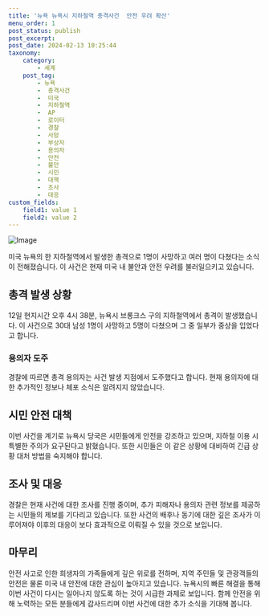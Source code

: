 ```yaml
---
title: '뉴욕 뉴욕시 지하철역 총격사건  안전 우려 확산'
menu_order: 1
post_status: publish
post_excerpt: 
post_date: 2024-02-13 10:25:44
taxonomy:
    category:
        - 세계
    post_tag:
        - 뉴욕
        -  총격사건
        -  미국
        -  지하철역
        -  AP
        -  로이터
        -  경찰
        -  사망
        -  부상자
        -  용의자
        -  안전
        -  불안
        -  시민
        -  대책
        -  조사
        -  대응
custom_fields:
    field1: value 1
    field2: value 2
---
```


![Image](https://imgnews.pstatic.net/image/081/2024/02/13/0003430004_001_20240213084901166.jpg?type=w647)

미국 뉴욕의 한 지하철역에서 발생한 총격으로 1명이 사망하고 여러 명이 다쳤다는 소식이 전해졌습니다. 이 사건은 현재 미국 내 불안과 안전 우려를 불러일으키고 있습니다.
## 총격 발생 상황
12일 현지시간 오후 4시 38분, 뉴욕시 브롱크스 구의 지하철역에서 총격이 발생했습니다. 이 사건으로 30대 남성 1명이 사망하고 5명이 다쳤으며 그 중 일부가 중상을 입었다고 합니다.
### 용의자 도주
경찰에 따르면 총격 용의자는 사건 발생 지점에서 도주했다고 합니다. 현재 용의자에 대한 추가적인 정보나 체포 소식은 알려지지 않았습니다.
## 시민 안전 대책
이번 사건을 계기로 뉴욕시 당국은 시민들에게 안전을 강조하고 있으며, 지하철 이용 시 특별한 주의가 요구된다고 밝혔습니다. 또한 시민들은 이 같은 상황에 대비하여 긴급 상황 대처 방법을 숙지해야 합니다.
## 조사 및 대응
경찰은 현재 사건에 대한 조사를 진행 중이며, 추가 피해자나 용의자 관련 정보를 제공하는 시민들의 제보를 기다리고 있습니다. 또한 사건의 배후나 동기에 대한 깊은 조사가 이루어져야 이후의 대응이 보다 효과적으로 이뤄질 수 있을 것으로 보입니다.
## 마무리
안전 사고로 인한 희생자의 가족들에게 깊은 위로를 전하며, 지역 주민들 및 관광객들의 안전은 물론 미국 내 안전에 대한 관심이 높아지고 있습니다. 뉴욕시의 빠른 해결을 통해 이번 사건이 다시는 일어나지 않도록 하는 것이 시급한 과제로 보입니다. 함께 안전을 위해 노력하는 모든 분들에게 감사드리며 이번 사건에 대한 추가 소식을 기대해 봅니다.
